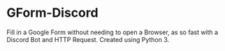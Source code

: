 # GForm-Discord
Fill in a Google Form without needing to open a Browser, as so fast with a Discord Bot and HTTP Request. Created using Python 3.

